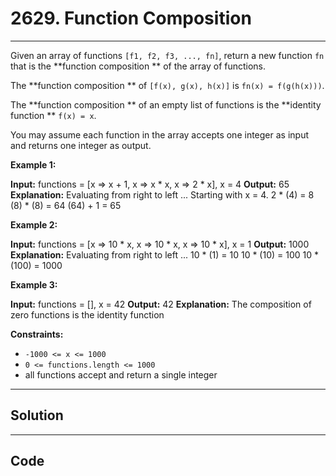 # 2629. Function Composition

---

Given an array of functions `[f1, f2, f3, ..., fn]`, return a new function `fn` that is the **function  composition ** of the array of functions.

The **function  composition ** of `[f(x), g(x), h(x)]` is `fn(x) = f(g(h(x)))`.

The **function  composition ** of an empty list of functions is the **identity function **  `f(x) = x`.

You may assume each function in the array accepts one integer as input and returns one integer as output.

 

**Example 1:**


**Input:** functions = [x => x + 1, x => x * x, x => 2 * x], x = 4
**Output:** 65
**Explanation:**
Evaluating from right to left ...
Starting with x = 4.
2 * (4) = 8
(8) * (8) = 64
(64) + 1 = 65


**Example 2:**


**Input:** functions = [x => 10 * x, x => 10 * x, x => 10 * x], x = 1
**Output:** 1000
**Explanation:**
Evaluating from right to left ...
10 * (1) = 10
10 * (10) = 100
10 * (100) = 1000


**Example 3:**


**Input:** functions = [], x = 42
**Output:** 42
**Explanation:**
The composition of zero functions is the identity function

 

**Constraints:**

  * `-1000 <= x <= 1000`
  * `0 <= functions.length <= 1000`
  * all functions accept and return a single integer

---

## Solution



---

## Code
```python


```